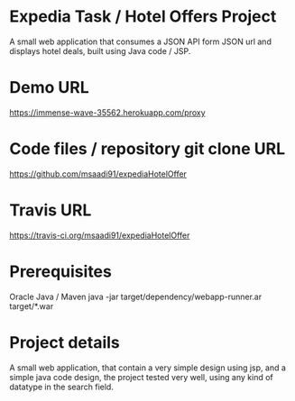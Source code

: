 # Expedia Task / Hotel Offers Project

A small web application that consumes a JSON API form JSON url and displays hotel deals, built using Java code / JSP.

# Demo URL
https://immense-wave-35562.herokuapp.com/proxy
# Code files / repository git clone URL
https://github.com/msaadi91/expediaHotelOffer
# Travis URL
https://travis-ci.org/msaadi91/expediaHotelOffer

# Prerequisites

Oracle Java / Maven 
java -jar target/dependency/webapp-runner.ar target/*.war

# Project details
A small web application, that contain a very simple design using jsp, and a simple java code design, the project tested very well, using any kind of datatype in the search field.
